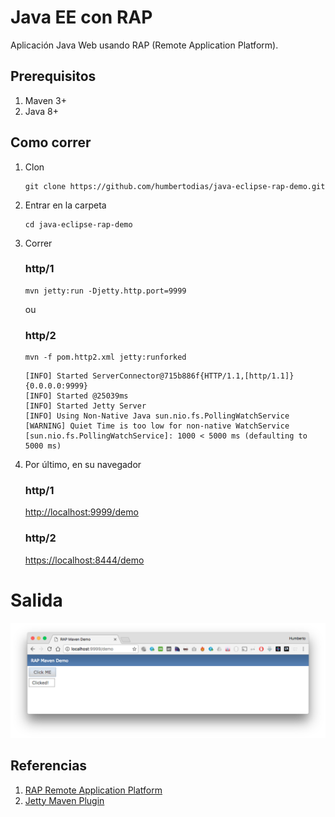 # Java EE con RAP

Aplicación Java Web usando RAP (Remote Application Platform).


## Prerequisitos

1. Maven 3+
2. Java 8+

## Como correr

1. Clon

	```
	git clone https://github.com/humbertodias/java-eclipse-rap-demo.git
	```

2. Entrar en la carpeta

	```
	cd java-eclipse-rap-demo
	```

3. Correr 
	
	### http/1
	
	```
	mvn jetty:run -Djetty.http.port=9999
	```
	
	ou
	
	### http/2
	
	```
	mvn -f pom.http2.xml jetty:runforked
	```
	
	
	```
	[INFO] Started ServerConnector@715b886f{HTTP/1.1,[http/1.1]}{0.0.0.0:9999}
	[INFO] Started @25039ms
	[INFO] Started Jetty Server
	[INFO] Using Non-Native Java sun.nio.fs.PollingWatchService
	[WARNING] Quiet Time is too low for non-native WatchService [sun.nio.fs.PollingWatchService]: 1000 < 5000 ms (defaulting to 5000 ms)
	```
	
4. Por último, en su navegador

	### http/1

	[http://localhost:9999/demo](http://localhost:9999/demo)

	### http/2

	[https://localhost:8444/demo](https://localhost:8444/demo)


# Salida

![](doc/output.png)


## Referencias

1. [RAP Remote Application Platform](http://www.eclipse.org/rap/)
2. [Jetty Maven Plugin](http://www.eclipse.org/jetty/documentation/current/jetty-maven-plugin.html)

